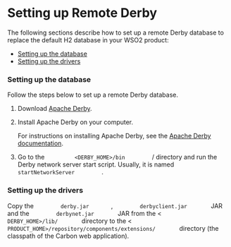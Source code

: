 # Setting up Remote Derby

The following sections describe how to set up a remote Derby database to
replace the default H2 database in your WSO2 product:

-   [Setting up the
    database](#SettingupRemoteDerby-Settingupthedatabase)
-   [Setting up the drivers](#SettingupRemoteDerby-Settingupthedrivers)

### Setting up the database

Follow the steps below to set up a remote Derby database.

1.  Download [Apache
    Derby](http://apache.mesi.com.ar/db/derby/db-derby-10.8.2.2/).
2.  Install Apache Derby on your computer.

    For instructions on installing Apache Derby, see the [Apache Derby
    documentation](http://db.apache.org/derby/manuals/).

3.  Go to the `          <DERBY_HOME>/bin         ` / directory and run
    the Derby network server start script. Usually, it is named
    `          startNetworkServer         ` .

### Setting up the drivers

Copy the `         derby.jar        `,
`         derbyclient.jar        ` JAR and the
`         derbynet.jar        ` JAR from the \<
`         DERBY_HOME>/lib/        ` directory to the \<
`         PRODUCT_HOME>/repository/components/extensions/        `
directory (the classpath of the Carbon web application).
